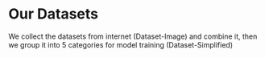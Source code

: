 # Our Datasets
We collect the datasets from internet (Dataset-Image) and combine it, then we group it into 5 categories for model training (Dataset-Simplified)